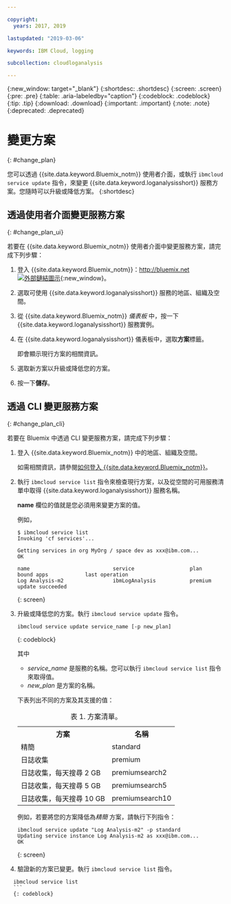 ```yaml
---

copyright:
  years: 2017, 2019

lastupdated: "2019-03-06"

keywords: IBM Cloud, logging

subcollection: cloudloganalysis

---
```


{:new_window: target="_blank"}
{:shortdesc: .shortdesc}
{:screen: .screen}
{:pre: .pre}
{:table: .aria-labeledby="caption"}
{:codeblock: .codeblock}
{:tip: .tip}
{:download: .download}
{:important: .important}
{:note: .note}
{:deprecated: .deprecated}


# 變更方案
{: #change_plan}

您可以透過 {{site.data.keyword.Bluemix_notm}} 使用者介面，或執行 `ibmcloud service update` 指令，來變更 {{site.data.keyword.loganalysisshort}} 服務方案。您隨時可以升級或降低方案。
{:shortdesc}

## 透過使用者介面變更服務方案
{: #change_plan_ui}

若要在 {{site.data.keyword.Bluemix_notm}} 使用者介面中變更服務方案，請完成下列步驟：

1. 登入 {{site.data.keyword.Bluemix_notm}}：[http://bluemix.net ![外部鏈結圖示](../../../icons/launch-glyph.svg "外部鏈結圖示")](http://bluemix.net){:new_window}。 

2. 選取可使用 {{site.data.keyword.loganalysisshort}} 服務的地區、組織及空間。  

3. 從 {{site.data.keyword.Bluemix_notm}} *儀表板* 中，按一下 {{site.data.keyword.loganalysisshort}} 服務實例。 
    
4. 在 {{site.data.keyword.loganalysisshort}} 儀表板中，選取**方案**標籤。

    即會顯示現行方案的相關資訊。
	
5. 選取新方案以升級或降低您的方案。 

6. 按一下**儲存**。




## 透過 CLI 變更服務方案
{: #change_plan_cli}

若要在 Bluemix 中透過 CLI 變更服務方案，請完成下列步驟：

1. 登入 {{site.data.keyword.Bluemix_notm}} 中的地區、組織及空間。 

    如需相關資訊，請參閱[如何登入 {{site.data.keyword.Bluemix_notm}}](/docs/services/CloudLogAnalysis/qa?topic=cloudloganalysis-cli_qa#login)。
	
2. 執行 `ibmcloud service list` 指令來檢查現行方案，以及從空間的可用服務清單中取得 {{site.data.keyword.loganalysisshort}} 服務名稱。 

    **name** 欄位的值就是您必須用來變更方案的值。 

    例如，
	
	```
	$ ibmcloud service list
    Invoking 'cf services'...

    Getting services in org MyOrg / space dev as xxx@ibm.com...
    OK

    name                           service                  plan             bound apps            last operation
    Log Analysis-m2                ibmLogAnalysis           premium                                update succeeded
    ```
	{: screen}
    
3. 升級或降低您的方案。執行 `ibmcloud service update` 指令。
    
	```
	ibmcloud service update service_name [-p new_plan]
	```
	{: codeblock}
	
	其中 
	
	* *service_name* 是服務的名稱。您可以執行 `ibmcloud service list` 指令來取得值。
	* *new_plan* 是方案的名稱。
	
	下表列出不同的方案及其支援的值：
	
	<table>
	  <caption>表 1. 方案清單。</caption>
	  <tr>
	    <th>方案</th>
	    <th>名稱</th>
	  </tr>
	  <tr>
	    <td>精簡</td>
	    <td>standard</td>
	  </tr>
	  <tr>
	    <td>日誌收集</td>
	    <td>premium</td>
	  </tr>
	  <tr>
	    <td>日誌收集，每天搜尋 2 GB</td>
	    <td>premiumsearch2</td>
	  </tr>
	  <tr>
	    <td>日誌收集，每天搜尋 5 GB</td>
	    <td>premiumsearch5</td>
	  </tr>
	  <tr>
	    <td>日誌收集，每天搜尋 10 GB</td>
	    <td>premiumsearch10</td>
	  </tr>
	</table>
	
	例如，若要將您的方案降低為*精簡* 方案，請執行下列指令：
	
	```
	ibmcloud service update "Log Analysis-m2" -p standard
    Updating service instance Log Analysis-m2 as xxx@ibm.com...
    OK
	```
	{: screen}

4. 驗證新的方案已變更。執行 `ibmcloud service list` 指令。

  ```
	ibmcloud service list
	```
	{: codeblock}







